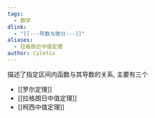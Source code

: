 ```yaml
---
tags:
  - 数学
dlink:
  - "[[---导数与微分---]]"
aliases:
  - 拉格朗日中值定理
author: Cyletix
---
```

描述了指定区间内函数与其导数的关系, 主要有三个

- [[罗尔定理]]
- [[拉格朗日中值定理]]
- [[柯西中值定理]]
